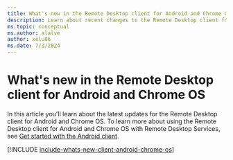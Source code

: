 ```yaml
---
title: What's new in the Remote Desktop client for Android and Chrome OS - Remote Desktop Services
description: Learn about recent changes to the Remote Desktop client for Android and Chrome OS
ms.topic: conceptual
ms.author: alalve
author: xelu86
ms.date: 7/3/2024
---
```


# What's new in the Remote Desktop client for Android and Chrome OS

In this article you'll learn about the latest updates for the Remote Desktop client for Android and Chrome OS. To learn more about using the Remote Desktop client for Android and Chrome OS with Remote Desktop Services, see [Get started with the Android client](remote-desktop-android.md).

[!INCLUDE [include-whats-new-client-android-chrome-os](~/../articles/includes/include-whats-new-client-android-chrome-os.md)]
